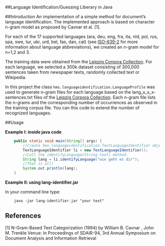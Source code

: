 ##Language Identification/Guessing Liberary in Java

##Introduction
An implementation of a simple method for document’s language identification. The implemented approach is based on character n-gram model as proposed by Cavnar et al. [1]. 

For each of the 17 supported languages (ara, deu, eng, fra, ita, nld, pol, rus, spa, swe, tur, ukr, urd, bel, fas, dan, cat) (see [ISO-639-2](http://www.loc.gov/standards/iso639-2/php/English_list.php) for more information about language abbreviations), we created an n-gram model for n=1,2 and 3. 

The training data were obtained from the [Leipzig Corpora Collection](http://corpora.informatik.uni-leipzig.de/). For each language, we selected a 300k dataset consisting of 300,000 sentences taken from newspaper texts, randomly collected text or Wikipedia. 

In this project the class `hms.languageidentification.LanguageProfile` was used to generate n-gram files for each language based on the lang_x_x_x-sentences.txt files of the [Leipzig Corpora Collection](http://corpora.informatik.uni-leipzig.de/).
Each n-gram file lists the n-grams and the corresponding number of occurrences as observed in the training corpus file.
You can this code to extend the number of recognized languages. 

##Usage

**Example I: inside java code**
```java
	public static void main(String[] args) {
		//Create hms.languageidentification.TextLanguageIdentifier object
		TextLanguageIdentifier li = new TextLanguageIdentifier();
		//Call the identifyLanguage(String text) method. 
		String lang = li.identifyLanguage("wie geht es dir");
		//That is all!
		System.out.println(lang);
	}

```

**Example II: using lang-identifier.jar**

In your command line type:
```command
	java -jar lang-identifier.jar "your text"
```

## References
[1] N-Gram-Based Text Categorization (1994) by William B. Cavnar , John M. Trenkle Venue:	In Proceedings of SDAIR-94, 3rd Annual Symposium on Document Analysis and Information Retrieval
